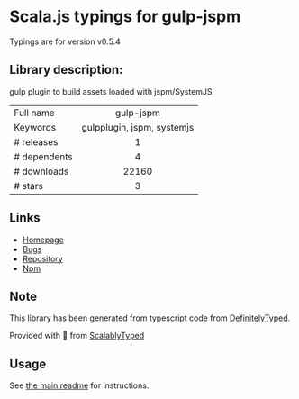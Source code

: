 
# Scala.js typings for gulp-jspm

Typings are for version v0.5.4

## Library description:
gulp plugin to build assets loaded with jspm/SystemJS

|                    |                 |
| ------------------ | :-------------: |
| Full name          | gulp-jspm |
| Keywords           | gulpplugin, jspm, systemjs |
| # releases         | 1 |
| # dependents       | 4 |
| # downloads        | 22160 |
| # stars            | 3 |

## Links
- [Homepage](https://github.com/brillout/gulp-jspm#readme)
- [Bugs](https://github.com/brillout/gulp-jspm/issues)
- [Repository](https://github.com/brillout/gulp-jspm)
- [Npm](https://www.npmjs.com/package/gulp-jspm)
    


## Note
This library has been generated from typescript code from [DefinitelyTyped](https://definitelytyped.org).

Provided with :purple_heart: from [ScalablyTyped](https://github.com/oyvindberg/ScalablyTyped)

## Usage
See [the main readme](../../readme.md) for instructions.


